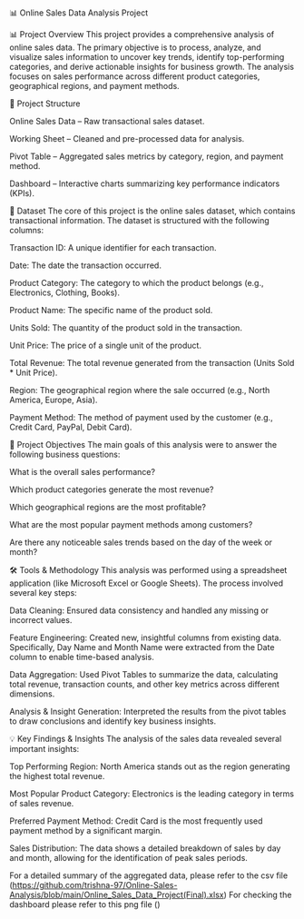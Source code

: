 📊 Online Sales Data Analysis Project

📊 Project Overview
This project provides a comprehensive analysis of online sales data. The primary objective is to process, analyze, and visualize sales information to uncover key trends, identify top-performing categories, and derive actionable insights for business growth. The analysis focuses on sales performance across different product categories, geographical regions, and payment methods.

📂 Project Structure

Online Sales Data – Raw transactional sales dataset.

Working Sheet – Cleaned and pre-processed data for analysis.

Pivot Table – Aggregated sales metrics by category, region, and payment method.

Dashboard – Interactive charts summarizing key performance indicators (KPIs).


📁 Dataset
The core of this project is the online sales dataset, which contains transactional information. The dataset is structured with the following columns:

Transaction ID: A unique identifier for each transaction.

Date: The date the transaction occurred.

Product Category: The category to which the product belongs (e.g., Electronics, Clothing, Books).

Product Name: The specific name of the product sold.

Units Sold: The quantity of the product sold in the transaction.

Unit Price: The price of a single unit of the product.

Total Revenue: The total revenue generated from the transaction (Units Sold * Unit Price).

Region: The geographical region where the sale occurred (e.g., North America, Europe, Asia).

Payment Method: The method of payment used by the customer (e.g., Credit Card, PayPal, Debit Card).

🎯 Project Objectives
The main goals of this analysis were to answer the following business questions:

What is the overall sales performance?

Which product categories generate the most revenue?

Which geographical regions are the most profitable?

What are the most popular payment methods among customers?

Are there any noticeable sales trends based on the day of the week or month?

🛠️ Tools & Methodology
This analysis was performed using a spreadsheet application (like Microsoft Excel or Google Sheets). The process involved several key steps:

Data Cleaning: Ensured data consistency and handled any missing or incorrect values.

Feature Engineering: Created new, insightful columns from existing data. Specifically, Day Name and Month Name were extracted from the Date column to enable time-based analysis.

Data Aggregation: Used Pivot Tables to summarize the data, calculating total revenue, transaction counts, and other key metrics across different dimensions.

Analysis & Insight Generation: Interpreted the results from the pivot tables to draw conclusions and identify key business insights.

💡 Key Findings & Insights
The analysis of the sales data revealed several important insights:

Top Performing Region: North America stands out as the region generating the highest total revenue.

Most Popular Product Category: Electronics is the leading category in terms of sales revenue.

Preferred Payment Method: Credit Card is the most frequently used payment method by a significant margin.

Sales Distribution: The data shows a detailed breakdown of sales by day and month, allowing for the identification of peak sales periods.

For a detailed summary of the aggregated data, please refer to the csv file (https://github.com/trishna-97/Online-Sales-Analysis/blob/main/Online_Sales_Data_Project(Final).xlsx)
For checking the dashboard please refer to this png file ()





